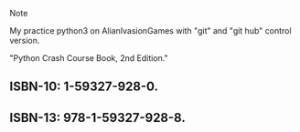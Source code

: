 > [!NOTE]
> My practice python3 on AlianIvasionGames with "git" and "git hub" control version.
>
> "Python Crash Course Book, 2nd Edition."
>
> ## ISBN-10: 1-59327-928-0.
> ## ISBN-13: 978-1-59327-928-8.